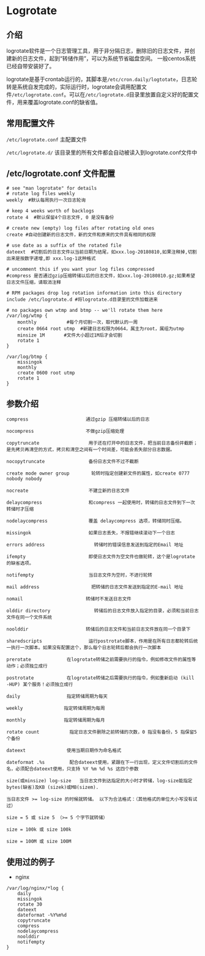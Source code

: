 # Logrotate

## 介绍
 logrotate软件是一个日志管理工具，用于非分隔日志，删除旧的日志文件，并创建新的日志文件，起到“转储作用”，可以为系统节省磁盘空间。
 一般centos系统已经自带安装好了。
 
 logrotate是基于crontab运行的，其脚本是`/etc/cron.daily/logtotate`，日志轮转是系统自发完成的，实际运行时，logrotate会调用配置文件`/etc/logrotate.conf`。可以在`/etc/logrotate.d`目录里放置自定义好的配置文件，用来覆盖logrotate.conf的缺省值。
 
 ## 常用配置文件
 
 ` /etc/logrotate.conf `     主配置文件
 
 ` /etc/logrotate.d/ `      该目录里的所有文件都会自动被读入到logrotate.conf文件中

## /etc/logrotate.conf 文件配置
```
# see "man logrotate" for details
# rotate log files weekly
weekly  #默认每周执行一次日志轮询

# keep 4 weeks worth of backlogs
rotate 4  #默认保留4个日志文件, 0 是没有备份

# create new (empty) log files after rotating old ones
create #自动创建新的日志文件，新的文件和原来的文件具有相同的权限

# use date as a suffix of the rotated file
dateext  #切割后的日志文件以当前日期为结尾，如xxx.log-20180810,如果注释掉,切割出来是按数字递增,即 xxx.log-1这种格式

# uncomment this if you want your log files compressed
#compress 是否通过gzip压缩转储以后的日志文件，如xxx.log-20180810.gz;如果希望日志文件压缩，请取消注释

# RPM packages drop log rotation information into this directory
include /etc/logrotate.d #将logrotate.d目录里的文件加载进来

# no packages own wtmp and btmp -- we'll rotate them here
/var/log/wtmp {
    monthly           #每个月切割一次，取代默认的一周
    create 0664 root utmp  #新建日志权限为0664，属主为root，属组为utmp
	minsize 1M       #文件大小超过1M后才会切割
    rotate 1
}

/var/log/btmp {
    missingok
    monthly
    create 0600 root utmp
    rotate 1
}
```

## 参数介绍
```
compress                     通过gzip 压缩转储以后的日志

nocompress                   不做gzip压缩处理

copytruncate                  用于还在打开中的日志文件，把当前日志备份并截断；是先拷贝再清空的方式，拷贝和清空之间有一个时间差，可能会丢失部分日志数据。

nocopytruncate                备份日志文件不过不截断

create mode owner group        轮转时指定创建新文件的属性，如create 0777 nobody nobody

nocreate                      不建立新的日志文件

delaycompress                 和compress 一起使用时，转储的日志文件到下一次转储时才压缩

nodelaycompress               覆盖 delaycompress 选项，转储同时压缩。

missingok                     如果日志丢失，不报错继续滚动下一个日志

errors address                  转储时的错误信息发送到指定的Email 地址

ifempty                       即使日志文件为空文件也做轮转，这个是logrotate的缺省选项。

notifempty                    当日志文件为空时，不进行轮转

mail address                   把转储的日志文件发送到指定的E-mail 地址

nomail                       转储时不发送日志文件

olddir directory                转储后的日志文件放入指定的目录，必须和当前日志文件在同一个文件系统

noolddir                     转储后的日志文件和当前日志文件放在同一个目录下

sharedscripts                 运行postrotate脚本，作用是在所有日志都轮转后统一执行一次脚本。如果没有配置这个，那么每个日志轮转后都会执行一次脚本

prerotate             在logrotate转储之前需要执行的指令，例如修改文件的属性等动作；必须独立成行

postrotate            在logrotate转储之后需要执行的指令，例如重新启动 (kill -HUP) 某个服务！必须独立成行

daily                 指定转储周期为每天

weekly               指定转储周期为每周

monthly              指定转储周期为每月

rotate count           指定日志文件删除之前转储的次数，0 指没有备份，5 指保留5 个备份

dateext               使用当期日期作为命名格式

dateformat .%s         配合dateext使用，紧跟在下一行出现，定义文件切割后的文件名，必须配合dateext使用，只支持 %Y %m %d %s 这四个参数

size(或minsize) log-size   当日志文件到达指定的大小时才转储，log-size能指定bytes(缺省)及KB (sizek)或MB(sizem).

当日志文件 >= log-size 的时候就转储。 以下为合法格式：（其他格式的单位大小写没有试过）

size = 5 或 size 5 （>= 5 个字节就转储）

size = 100k 或 size 100k

size = 100M 或 size 100M
```



## 使用过的例子

- nginx

```nginx
/var/log/nginx/*log {
    daily
    missingok
    rotate 30
    dateext
    dateformat -%Y%m%d
    copytruncate
    compress
    nodelaycompress
    noolddir
    notifempty
}

```
